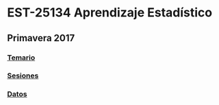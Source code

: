 # EST-25134 Aprendizaje Estadístico

## Primavera 2017

### <a href="https://github.com/jcmartinezovando/est25134_2017a/blob/master/EST25134_AprendizajeEstadistico_Descripcion.pdf">Temario</a>

### <a href='https://github.com/jcmartinezovando/est25134_2017a/sesiones'>Sesiones</a>

### <a href='https://github.com/jcmartinezovando/est25134_2017a/sesiones'>Datos</a>

